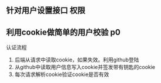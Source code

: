 ## 针对用户设置接口 权限

## 利用cookie做简单的用户校验 p0
认证流程
1. 后端从请求中读取cookie，如果失效。利用github登陆
2. 从github中读取用户信息写入cookie并签发带有钥匙的cookie
3. 每次请求解析cookie验证cookie是否有效